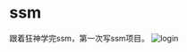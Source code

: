 # ssm
跟着狂神学完ssm，第一次写ssm项目。
![login](https://user-images.githubusercontent.com/88479072/136135348-32140401-3fc9-45a3-a3b9-1344f5f5b52e.png)
